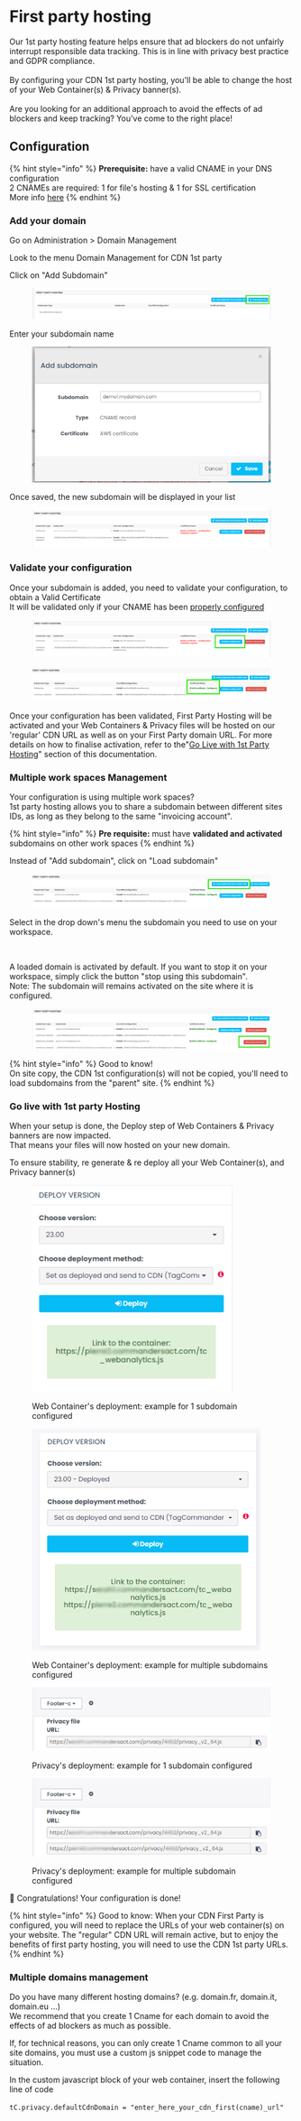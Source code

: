 # First party hosting

Our 1st party hosting feature helps ensure that ad blockers do not unfairly interrupt responsible data tracking. This is in line with privacy best practice and GDPR compliance. \
\
By configuring your CDN 1st party hosting, you'll be able to change the host of your Web Container(s) & Privacy banner(s). \
\
Are you looking for an additional approach to avoid the effects of ad blockers and keep tracking? You've come to the right place!

## Configuration

{% hint style="info" %}
**Prerequisite:** have a valid CNAME in your DNS configuration\
2 CNAMEs are required: 1 for file's hosting & 1 for SSL certification\
More info [here](cname-record.md#how-the-cname-creation-process-works)
{% endhint %}

### Add your domain

Go on Administration > Domain Management

Look to the menu Domain Management for CDN 1st party

Click on "Add Subdomain"

<figure><img src="../../../.gitbook/assets/image (613).png" alt=""><figcaption></figcaption></figure>

Enter your subdomain name

<figure><img src="../../../.gitbook/assets/image (9) (7).png" alt="" width="460"><figcaption></figcaption></figure>

Once saved, the new subdomain will be displayed in your list

<figure><img src="../../../.gitbook/assets/image (614).png" alt=""><figcaption></figcaption></figure>

### Validate your configuration

Once your subdomain is added, you need to validate your configuration, to obtain a Valid Certificate\
It will be validated only if your CNAME has been [properly configured](cname-record.md#how-the-cname-creation-process-works)

<figure><img src="../../../.gitbook/assets/image (615).png" alt=""><figcaption></figcaption></figure>

<figure><img src="../../../.gitbook/assets/image (616).png" alt=""><figcaption></figcaption></figure>

Once your configuration has been validated, First Party Hosting will be activated and your Web Containers & Privacy files will be hosted on our 'regular' CDN URL as well as on your First Party domain URL. For more details on how to finalise activation, refer to the"[Go Live with 1st Party Hosting](cdn-1st.md#go-live-with-1st-party-hosting)" section of this documentation.

### Multiple work spaces Management

Your configuration is using multiple work spaces?\
1st party hosting allows you to share a subdomain between different sites IDs, as long as they belong to the same "invoicing account".

{% hint style="info" %}
**Pre requisite:** must have **validated and activated** subdomains on other work spaces
{% endhint %}

Instead of "Add subdomain", click on "Load subdomain"

<figure><img src="../../../.gitbook/assets/image (617).png" alt=""><figcaption></figcaption></figure>

Select in the drop down's menu the subdomain you need to use on your workspace.

<figure><img src="../../../.gitbook/assets/Capture d&#x27;écran 2024-10-09 184809.png" alt=""><figcaption></figcaption></figure>

A loaded domain is activated by default. If you want to stop it on your workspace, simply click the button "stop using this subdomain". \
Note: The subdomain will remains activated on the site where it is configured.

<figure><img src="../../../.gitbook/assets/image (618).png" alt=""><figcaption></figcaption></figure>

{% hint style="info" %}
Good to know! \
On site copy, the CDN 1st configuration(s) will not be copied, you'll need to load subdomains from the "parent" site.
{% endhint %}

### Go live with 1st party Hosting

When your setup is done, the Deploy step of Web Containers & Privacy banners are now impacted.\
That means your files will now hosted on your new domain.

To ensure stability, re generate & re deploy all your Web Container(s), and Privacy banner(s)

<figure><img src="../../../.gitbook/assets/image (17).png" alt=""><figcaption><p>Web Container's deployment: example for 1 subdomain configured</p></figcaption></figure>

<figure><img src="../../../.gitbook/assets/image (18).png" alt=""><figcaption><p>Web Container's deployment: example for multiple subdomains configured</p></figcaption></figure>

<figure><img src="../../../.gitbook/assets/image (16).png" alt=""><figcaption><p>Privacy's deployment: example for 1 subdomain configured</p></figcaption></figure>

<figure><img src="../../../.gitbook/assets/image (15).png" alt=""><figcaption><p>Privacy's deployment: example for multiple subdomain configured</p></figcaption></figure>

:rocket:   Congratulations! Your configuration is done!

{% hint style="info" %}
Good to know: When your CDN First Party is configured, you will need to replace the URLs of your web container(s) on your website. The "regular" CDN URL will remain active, but to enjoy the benefits of first party hosting, you will need to use the CDN 1st party URLs.
{% endhint %}

### Multiple domains management

Do you have many different hosting domains? (e.g. domain.fr, domain.it, domain.eu ...) \
We recommend that you create 1 Cname for each domain to avoid the effects of ad blockers as much as possible.

If, for technical reasons, you can only create 1 Cname common to all your site domains, you must use a custom js snippet code to manage the situation.

In the custom javascript block of your web container, insert the following line of code

`tC.privacy.defaultCdnDomain = "enter_here_your_cdn_first(cname)_url"`

